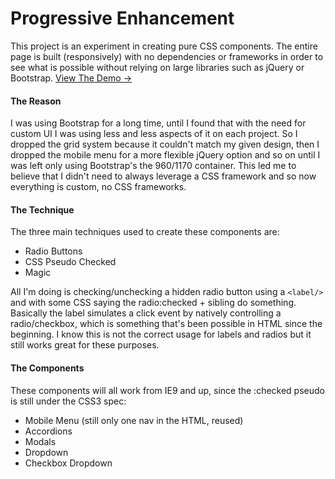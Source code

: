 # Progressive Enhancement

This project is an experiment in creating pure CSS components. The entire page is built (responsively) with no dependencies or frameworks in order to see what is possible without relying on large libraries such as jQuery or Bootstrap. [View The Demo →](http://jonbest.ca/pe/)

#### The Reason
I was using Bootstrap for a long time, until I found that with the need for custom UI I was using less and less aspects of it on each project. So I dropped the grid system because it couldn't match my given design, then I dropped the mobile menu for a more flexible jQuery option and so on until I was left only using Bootstrap's the 960/1170 container. This led me to believe that I didn't need to always leverage a CSS framework and so now everything is custom, no CSS frameworks.

#### The Technique

The three main techniques used to create these components are:

- Radio Buttons
- CSS Pseudo Checked
- Magic

All I'm doing is checking/unchecking a hidden radio button using a ```<label/>``` and with some CSS saying the radio:checked + sibling do something. Basically the label simulates a click event by natively controlling a radio/checkbox, which is something that's been possible in HTML since the beginning. I know this is not the correct usage for labels and radios but it still works great for these purposes.

#### The Components

These components will all work from IE9 and up, since the :checked pseudo is still under the CSS3 spec:

- Mobile Menu (still only one nav in the HTML, reused)
- Accordions
- Modals
- Dropdown
- Checkbox Dropdown